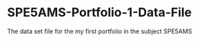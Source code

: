 # SPE5AMS-Portfolio-1-Data-File
 The data set file for the my first portfolio in the subject SPE5AMS
